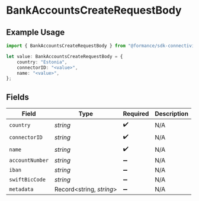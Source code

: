 # BankAccountsCreateRequestBody

## Example Usage

```typescript
import { BankAccountsCreateRequestBody } from "@formance/sdk-connectivity/models/operations";

let value: BankAccountsCreateRequestBody = {
    country: "Estonia",
    connectorID: "<value>",
    name: "<value>",
};
```

## Fields

| Field                    | Type                     | Required                 | Description              |
| ------------------------ | ------------------------ | ------------------------ | ------------------------ |
| `country`                | *string*                 | :heavy_check_mark:       | N/A                      |
| `connectorID`            | *string*                 | :heavy_check_mark:       | N/A                      |
| `name`                   | *string*                 | :heavy_check_mark:       | N/A                      |
| `accountNumber`          | *string*                 | :heavy_minus_sign:       | N/A                      |
| `iban`                   | *string*                 | :heavy_minus_sign:       | N/A                      |
| `swiftBicCode`           | *string*                 | :heavy_minus_sign:       | N/A                      |
| `metadata`               | Record<string, *string*> | :heavy_minus_sign:       | N/A                      |